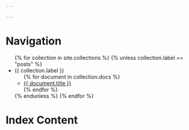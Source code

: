 ```yaml
---

---
```


# Navigation

<ul>
  {% for collection in site.collections %}
    {% unless collection.label == "posts" %}
      <li>{{ collection.label }}
        <ul>
          {% for document in collection.docs %}
            <li><a href="{{ document.url }}">{{ document.title }}</a></li>
          {% endfor %}
        </ul>
      </li>
    {% endunless %}
  {% endfor %}
</ul>

# Index Content
